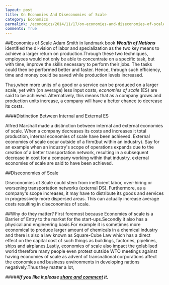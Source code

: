 ```yaml
---
layout: post
title: On Economies And Diseconomies of Scale 
category: Economics
permalink: /economics/2014/11/17/on-economies-and-diseconomies-of-scale
comments: True
---
```


##Economies of Scale
Adam Smith in landmark book ***Wealth of Nations*** identified the di-vision of labor and specialization as the two key means to achieve a larger return on production.Through these two techniques, employees would not only be able to concentrate on a specific task, but with time, improve the skills necessary to  perform their jobs. The tasks could then be performed better and faster. Hence, through such efficiency, time and money could be saved while production levels increased.

Thus,when more units of a good or a service can be produced on a larger scale, yet with (on average) less input costs, *economies of scale* (ES) are said to be achieved. Alternatively, this means that as a company grows and production units increase, a company will have a better chance to decrease its costs.

####Distinction Between Internal and External ES


Alfred Marshall made a distinction between internal and external economies of scale. When a company decreases its costs and increases it total production, internal economies of scale have been achieved. External economies of scale occur outside of a firm(but within an industry). Say for an example when an industry's scope of operations expands due to the creation of a better transportation network, resulting in a subsequent decrease in cost for a company working within that industry, external economies of scale are said to have been achieved. 

##Diseconomies of Scale 

 Diseconomies of Scale could stem from inefficient labor, over-hiring or worsening transportation networks (external DS). Furthermore, as a company's scope increases, it may have to distribute its goods and services in progressively more dispersed areas. This can actually increase average costs resulting in diseconomies of scale.
 
##Why do they matter?
 First foremost because Economies of scale is a Barrier of Entry to the market for the start-ups.Secondly it also has a physical and engineering basis.For example it
 is sometimes more economical to produce larger amount of chemicals in a chemical industry and there is also a law known as Square-Cube Law which has a direct effect on the capital cost of such things as buildings, factories, pipelines, ships and airplanes.Lastly, economies of scale also impact the golablised world therefore many people even protest outside WTO meetings against having economies of scale as advent of transnational corporations affect the economies and business environments in developing nations negatively.Thus they matter a lot,
 

#####***If you like it please [share and comment] it.***

[share and comment]:http://devarsh1997.github.io/economics/2014/11/17/on-economies-and-diseconomies-of-scale
 
 





